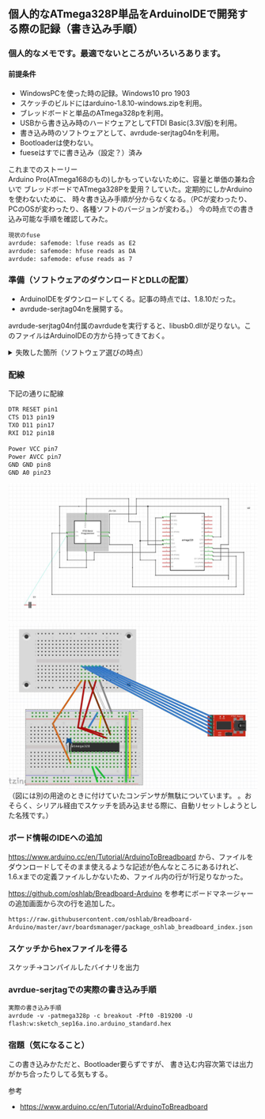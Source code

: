 ## 個人的なATmega328P単品をArduinoIDEで開発する際の記録（書き込み手順）

### 個人的なメモです。最適でないところがいろいろあります。

#### 前提条件
- WindowsPCを使った時の記録。Windows10 pro 1903
- スケッチのビルドにはarduino-1.8.10-windows.zipを利用。
- ブレッドボードと単品のATmega328pを利用。
- USBから書き込み時のハードウェアとしてFTDI Basic(3.3V版)を利用。
- 書き込み時のソフトウェアとして、avrdude-serjtag04nを利用。
- Bootloaderは使わない。
- fueseはすでに書き込み（設定？）済み

これまでのストーリー  
Arduino Pro(ATmega168のもの)しかもっていないために、容量と単価の兼ね合いで
ブレッドボードでATmega328Pを愛用？していた。定期的にしかArduinoを使わないために、
時々書き込み手順が分からなくなる。（PCが変わったり、PCのOSが変わったり、各種ソフトのバージョンが変わる。）
今の時点での書き込み可能な手順を確認してみた。


```
現状のfuse
avrdude: safemode: lfuse reads as E2
avrdude: safemode: hfuse reads as DA  
avrdude: safemode: efuse reads as 7  
```

### 準備（ソフトウェアのダウンロードとDLLの配置）
- ArduinoIDEをダウンロードしてくる。記事の時点では、1.8.10だった。
- avrdude-serjtag04nを展開する。

avrdude-serjtag04n付属のavrdudeを実行すると、libusb0.dllが足りない。このファイルはArduinoIDEの方から持ってきておく。
<details>
<summary> 失敗した箇所（ソフトウェア選びの時点）
 </summary>
<p>
avrdude-serjtagを使わなくてよくなったという記述をいろいろなところで見た。しかし、<br>
<code>
avrdude: error: no libftdi or libusb support. Install libftdi1/libusb-1.0 or libftdi/libusb and run configure/make again
</code><br>
となるため、あきらめてavrdude-serjtag04n付属のavrdude.exeを使った。
</p>
</details>

### 配線
下記の通りに配線  

```
DTR RESET pin1
CTS D13 pin19
TXO D11 pin17
RXI D12 pin18

Power VCC pin7
Power AVCC pin7
GND GND pin8 
GND A0 pin23

```

![回路図](./images/screenshot01.jpg)
![配線図](./images/screenshot02.jpg)
（図には別の用途のときに付けていたコンデンサが無駄についています。
。おそらく、シリアル経由でスケッチを読み込ませる際に、自動リセットしようとした名残です。）

### ボード情報のIDEへの追加

https://www.arduino.cc/en/Tutorial/ArduinoToBreadboard
から、ファイルをダウンロードしてそのまま使えるような記述が色んなところにあるけれど、
1.6.xまでの定義ファイルしかないため、ファイル内の行が1行足りなかった。  

https://github.com/oshlab/Breadboard-Arduino 
を参考にボードマネージャーの追加画面から次の行を追加した。
```
https://raw.githubusercontent.com/oshlab/Breadboard-Arduino/master/avr/boardsmanager/package_oshlab_breadboard_index.json
```

### スケッチからhexファイルを得る
スケッチ→コンパイルしたバイナリを出力

### avrdue-serjtagでの実際の書き込み手順
```
実際の書き込み手順
avrdude -v -patmega328p -c breakout -Pft0 -B19200 -U flash:w:sketch_sep16a.ino.arduino_standard.hex
```

### 宿題（気になること）
この書き込みかただと、Bootloader要らずですが、
書き込む内容次第では出力がかち合ったりしてる気もする。

参考
- https://www.arduino.cc/en/Tutorial/ArduinoToBreadboard
